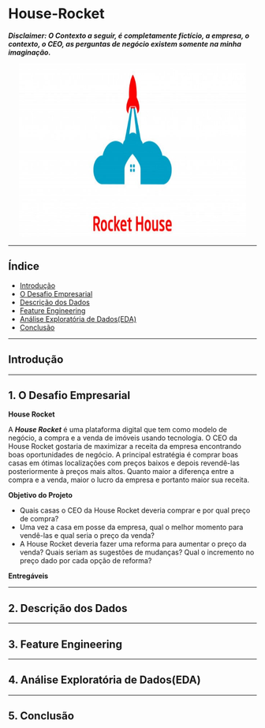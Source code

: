 # House-Rocket

***Disclaimer: O Contexto a seguir, é completamente fictício, a empresa, o contexto, o CEO, as perguntas de negócio existem somente na minha imaginação.***
<p align="center">
  <img width="460" src="Imagem1.jpg">
</p>

---

## Índice
- [Introdução](#introdução)
- [O Desafio Empresarial](#o-desafio-empresarial)
- [Descrição dos Dados](#descrição-dos-dados)
- [Feature Engineering](#feature-engineering)
- [Análise Exploratória de Dados(EDA)](#análise-exploratória-de-dados-eda) 
- [Conclusão](#conclusão)

---

## Introdução

---

## 1. O Desafio Empresarial 

**House Rocket**

A ***House Rocket*** é uma plataforma digital que tem como modelo de negócio, a compra e a venda de imóveis usando tecnologia. O CEO da House Rocket gostaria de maximizar a receita da empresa encontrando boas oportunidades de negócio. A principal estratégia é comprar boas casas em ótimas localizações com preços baixos e depois revendê-las posteriormente à preços mais altos. Quanto maior a diferença entre a compra e a venda, maior o lucro da empresa e portanto maior sua receita.

**Objetivo do Projeto**

- Quais casas o CEO da House Rocket deveria comprar e por qual preço de compra?
- Uma vez a casa em posse da empresa, qual o melhor momento para vendê-las e qual seria o preço da venda?
- A House Rocket deveria fazer uma reforma para aumentar o preço da venda? Quais seriam as sugestões de mudanças? Qual o incremento no preço dado por cada opção de reforma?

**Entregáveis**

---

## 2. Descrição dos Dados

---

## 3. Feature Engineering

---

## 4. Análise Exploratória de Dados(EDA)

---

## 5. Conclusão
